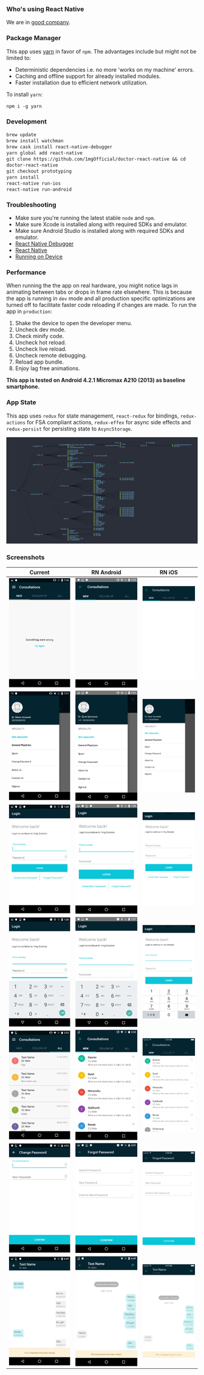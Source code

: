 ### Who's using React Native
We are in [good company](https://facebook.github.io/react-native/showcase.html).

### Package Manager
This app uses [yarn](https://github.com/yarnpkg/yarn) in favor of `npm`. The advantages include but might not be limited to:
* Deterministic dependencies i.e. no more 'works on my machine' errors.
* Caching and offline support for already installed modules.
* Faster installation due to efficient network utilization.

To install `yarn`:
```
npm i -g yarn
```

### Development
```
brew update
brew install watchman
brew cask install react-native-debugger
yarn global add react-native
git clone https://github.com/1mgOfficial/doctor-react-native && cd doctor-react-native
git checkout prototyping
yarn install
react-native run-ios
react-native run-android
```

### Troubleshooting
* Make sure you're running the latest stable `node` and `npm`.
* Make sure Xcode is installed along with required SDKs and emulator.
* Make sure Android Studio is installed along with required SDKs and emulator.
* [React Native Debugger](https://github.com/jhen0409/react-native-debugger)
* [React Native](https://facebook.github.io/react-native/docs/troubleshooting.html)
* [Running on Device](https://facebook.github.io/react-native/docs/running-on-device.html)

### Performance
When running the the app on real hardware, you might notice lags in animating between tabs or drops in frame rate elsewhere. This is because the app is running in `dev` mode and all production specific optimizations are turned off to facilitate faster code reloading if changes are made. To run the app in `production`:

1. Shake the device to open the developer menu.
2. Uncheck dev mode.
3. Check minify code.
4. Uncheck hot reload.
5. Uncheck live reload.
6. Uncheck remote debugging.
7. Reload app bundle.
8. Enjoy lag free animations.

__This app is tested on Android 4.2.1 Micromax A210 (2013) as baseline smartphone.__

### App State
This app uses `redux` for state management, `react-redux` for bindings, `redux-actions` for FSA compliant actions, `redux-effex` for async side effects and `redux-persist` for persisting state to `AsyncStorage`.

![Sample App State Visualized](./screenshots/ReduxAppState.png)

### Screenshots

| Current       | RN Android | RN iOS |
| ------------- | ---------- | ------ |
| ![Home](./screenshots/Home.png)  | ![Home](./screenshots/Home-RN-Android.png)  | ![Home](./screenshots/Home-RN-iOS.png) |
| ![Drawer](./screenshots/Drawer.png)  | ![Drawer](./screenshots/Drawer-RN-Android.png)  | ![Drawer](./screenshots/Drawer-RN-iOS.png) |
| ![Login](./screenshots/Login.png)  | ![Login](./screenshots/Login-RN-Android.png)  | ![Login](./screenshots/Login-RN-iOS.png) |
| ![Login-Active](./screenshots/Login-Active.png)  | ![Login-Active](./screenshots/Login-Active-RN-Android.png)  | ![Login-Active](./screenshots/Login-Active-RN-iOS.png) |
| ![TabView](./screenshots/TabView.png)  | ![TabView](./screenshots/TabView-RN-Android.png)  | ![TabView](./screenshots/TabView-RN-iOS.png) |
| ![ChangePassword](./screenshots/ChangePassword.png)  | ![ChangePassword](./screenshots/ChangePassword-RN-Android.png)  | ![ChangePassword](./screenshots/ChangePassword-RN-iOS.png) |
| ![Messages](./screenshots/Messages.png)  | ![Messages](./screenshots/Messages-RN-Android.png)  | ![Messages](./screenshots/Messages-RN-iOS.png) |
